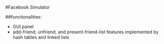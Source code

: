 #Facebook Simulator 

##functionalities:
- GUI panel
- add-friend, unfriend, and present-friend-list features implemented by hash tables and linked lists


